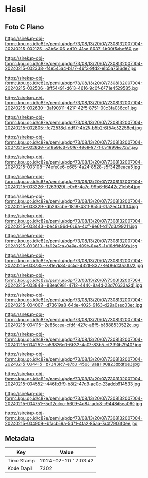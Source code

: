 # Hasil

## Foto C Plano

https://sirekap-obj-formc.kpu.go.id/c82e/pemilu/pdpr/73/08/13/20/07/7308132007004-20240215-002125--a3b6c106-ad79-41ac-8637-6b00f5cbef60.jpg

https://sirekap-obj-formc.kpu.go.id/c82e/pemilu/pdpr/73/08/13/20/07/7308132007004-20240215-002338--f4e545a4-b1a7-46f3-9fd2-e1b5a7516de7.jpg

https://sirekap-obj-formc.kpu.go.id/c82e/pemilu/pdpr/73/08/13/20/07/7308132007004-20240215-002506--8ff54491-d618-4616-9c0f-6771e4529585.jpg

https://sirekap-obj-formc.kpu.go.id/c82e/pemilu/pdpr/73/08/13/20/07/7308132007004-20240215-002630--3a190811-4217-42f5-8751-00c3fa086cd1.jpg

https://sirekap-obj-formc.kpu.go.id/c82e/pemilu/pdpr/73/08/13/20/07/7308132007004-20240215-002805--fc72538d-dd97-4b25-b5b2-6f54e82258ed.jpg

https://sirekap-obj-formc.kpu.go.id/c82e/pemilu/pdpr/73/08/13/20/07/7308132007004-20240215-002926--bf9e91c3-5016-46e9-877f-b51699be72cf.jpg

https://sirekap-obj-formc.kpu.go.id/c82e/pemilu/pdpr/73/08/13/20/07/7308132007004-20240215-003108--74efe0e6-c685-4a24-8528-e5f3426eaca5.jpg

https://sirekap-obj-formc.kpu.go.id/c82e/pemilu/pdpr/73/08/13/20/07/7308132007004-20240215-003226--1263929f-e0c6-4a7c-99b6-16442d21eb54.jpg

https://sirekap-obj-formc.kpu.go.id/c82e/pemilu/pdpr/73/08/13/20/07/7308132007004-20240215-003329--db263cbe-18a8-431f-855d-01a2ec4bff34.jpg

https://sirekap-obj-formc.kpu.go.id/c82e/pemilu/pdpr/73/08/13/20/07/7308132007004-20240215-003443--be49496d-6c6a-4cff-9e6f-fd17d3a99211.jpg

https://sirekap-obj-formc.kpu.go.id/c82e/pemilu/pdpr/73/08/13/20/07/7308132007004-20240215-003613--fa62e7ca-0e9e-489b-8ee5-4e18df8b16fa.jpg

https://sirekap-obj-formc.kpu.go.id/c82e/pemilu/pdpr/73/08/13/20/07/7308132007004-20240215-003735--781e7b34-dc5d-4320-8377-9486d40c0072.jpg

https://sirekap-obj-formc.kpu.go.id/c82e/pemilu/pdpr/73/08/13/20/07/7308132007004-20240215-003848--88ea6981-4712-4440-8a4d-23d70633a2d1.jpg

https://sirekap-obj-formc.kpu.go.id/c82e/pemilu/pdpr/73/08/13/20/07/7308132007004-20240215-004007--d73619a8-64de-4025-9163-d29a0aec03ec.jpg

https://sirekap-obj-formc.kpu.go.id/c82e/pemilu/pdpr/73/08/13/20/07/7308132007004-20240215-004115--2e85ccea-cfd6-427c-a8f5-b8888530522c.jpg

https://sirekap-obj-formc.kpu.go.id/c82e/pemilu/pdpr/73/08/13/20/07/7308132007004-20240215-004252--a59836c0-6b32-4a07-83b5-cf2f90b79407.jpg

https://sirekap-obj-formc.kpu.go.id/c82e/pemilu/pdpr/73/08/13/20/07/7308132007004-20240215-004415--b73431c7-e7b0-4568-9aa1-90a23dcdf6e3.jpg

https://sirekap-obj-formc.kpu.go.id/c82e/pemilu/pdpr/73/08/13/20/07/7308132007004-20240215-004552--446fb3f9-b8f2-47d9-ac0c-23adcb614533.jpg

https://sirekap-obj-formc.kpu.go.id/c82e/pemilu/pdpr/73/08/13/20/07/7308132007004-20240215-004751--5d12cdcc-5609-4d84-adc8-c9448d5ea060.jpg

https://sirekap-obj-formc.kpu.go.id/c82e/pemilu/pdpr/73/08/13/20/07/7308132007004-20240215-004909--bfacb59a-5d71-4fa2-85aa-7a4f7906f0ee.jpg


## Metadata

| Key        | Value               |
| ---------- | ------------------- |
| Time Stamp | 2024-02-20 17:03:42 |
| Kode Dapil | 7302                |



